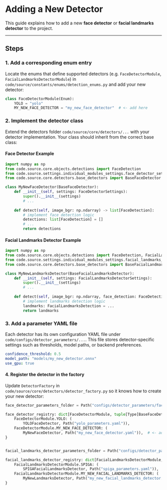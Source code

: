# Adding a New Detector

This guide explains how to add a new **face detector** or **facial landmarks detector** to the project.

---

## Steps

### 1. Add a corresponding enum entry
Locate the enums that define supported detectors (e.g. `FaceDetectorModule`, `FacialLandmarksDetectorModule`) in 
`code/source/constants/enums/detection_enums.py` and add your new detector:

```python
class FaceDetectorModule(Enum):
    YOLO = "yolo"
    MY_NEW_FACE_DETECTOR = "my_new_face_detector"  # <- add here
```

### 2. Implement the detector class
Extend the detectors folder `code/source/core/detectors/...` with your detector implementation.
Your class should inherit from the correct base class:

#### Face Detector Example
```python
import numpy as np
from code.source.core.objects.detections import FaceDetection
from code.source.settings.individual_modules_settings.face_detector_settings import FaceDetectorSettings
from code.source.core.detectors.base_detectors import BaseFaceDetector

class MyNewFaceDetector(BaseFaceDetector):
    def __init__(self, settings: FaceDetectorSettings):
        super().__init__(settings)
        # ...
    
    def detect(self, image_bgr: np.ndarray) -> list[FaceDetection]:
        # implement face detection logic
        detections: list[FaceDetection] = []
        # ...
        return detections
```

#### Facial Landmarks Detector Example
```python
import numpy as np
from code.source.core.objects.detections import FaceDetection, FacialLandmarksDetection
from code.source.settings.individual_modules_settings.facial_landmarks_detector_settings import FacialLandmarksDetectorSettings 
from code.source.core.detectors.base_detectors import BaseFacialLandmarksDetector

class MyNewLandmarksDetector(BaseFacialLandmarksDetector):
    def __init__(self, settings: FacialLandmarksDetectorSettings):
        super().__init__(settings)
        # ...
    
    def detect(self, image_bgr: np.ndarray, face_detection: FaceDetection) -> FacialLandmarksDetection:
        # implement landmarks detection logic
        landmarks: FacialLandmarksDetection = ...
        return landmarks
```

### 3. Add a parameter YAML file
Each detector has its own configuration YAML file under `code/configs/detector_parameters/...`.
This file stores detector-specific settings such as thresholds, model paths, or backend preferences.

```yaml
confidence_threshold: 0.5
model_path: "models/my_new_detector.onnx"
use_gpu: true
```

#### 4. Register the detector in the factory
Update `DetectorFactory` in `code/source/core/detectors/detector_factory.py` so it knows how to create your new detector:

```python
face_detector_parameters_folder = Path("configs/detector_parameters/face_detector_parameters")

face_detector_registry: dict[FaceDetectorModule, tuple[Type[BaseFaceDetector], Path]] = {
    FaceDetectorModule.YOLO: (
        YOLOFaceDetector, Path("yolo_parameters.yaml")),
    FaceDetectorModule.MY_NEW_FACE_DETECTOR: (
        MyNewFaceDetector, Path("my_new_face_detector.yaml")),  # <- add here
}


facial_landmarks_detector_parameters_folder = Path("configs/detector_parameters/facial_landmarks_detector_parameters")

facial_landmarks_detector_registry: dict[FacialLandmarksDetectorModule, tuple[Type[BaseFacialLandmarksDetector], Path]] = {
    FacialLandmarksDetectorModule.SPIGA: (
        SPIGAFacialLandmarksDetector, Path("spiga_parameters.yaml")),
    FacialLandmarksDetectorModule.MY_NEW_FACIAL_LANDMARKS_DETECTOR: (
        MyNewLandmarksDetector, Path("my_new_facial_landmarks_detector.yaml")),  # <- add here
}
```
